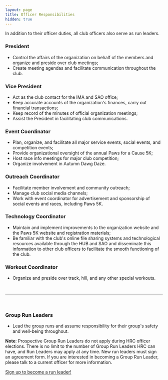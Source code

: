 ```yaml
---
layout: page
title: Officer Responsibilities
hidden: true
---
```


In addition to their officer duties, all club officers also serve as run leaders.

### President
- Control the affairs of the organization on behalf of the members and organize and preside over club meetings;
- Create meeting agendas and facilitate communication throughout the club.

### Vice President

- Act as the club contact for the IMA and SAO office;
- Keep accurate accounts of the organization&#39;s finances, carry out financial transactions;
- Keep record of the minutes of official organization meetings;
- Assist the President in facilitating club communications.

### Event Coordinator
- Plan, organize, and facilitate all major service events, social events, and competition events;
- Provide organizational oversight of the annual Paws for a Cause 5K;
- Host race info meetings for major club competition;
- Organize involvement in Autumn Dawg Daze.

### Outreach Coordinator
- Facilitate member involvement and community outreach;
- Manage club social media channels;
- Work with event coordinator for advertisement and sponsorship of social events and races, including Paws 5K.

### Technology Coordinator

- Maintain and implement improvements to the organization website and the Paws 5K website and registration materials;
- Be familiar with the club's online file sharing systems and technological resources available through the HUB and SAO and disseminate this information to other club officers to facilitate the smooth functioning of the club.


### Workout Coordinator
- Organize and preside over track, hill, and any other special workouts.

<br>
<hr>
<br>

<a name="run_leaders"></a>
### Group Run Leaders

- Lead the group runs and assume responsibility for their group's safety and well-being throughout.

**Note**: Prospective Group Run Leaders do not apply during HRC officer elections. There is no limit to the number of Group Run Leaders HRC can have, and Run Leaders may apply at any time. New run leaders must sign an agreement form. If you are interested in becoming a Group Run Leader, please talk to a current officer for more information.

<a href="https://docs.google.com/forms/d/e/1FAIpQLScrplr74oHLR1loDUJbrC8wTtPowh5GdsevIWIxcZuqoNGfow/viewform?usp=sf_link" target="_blank">Sign up to become a run leader!</a>
